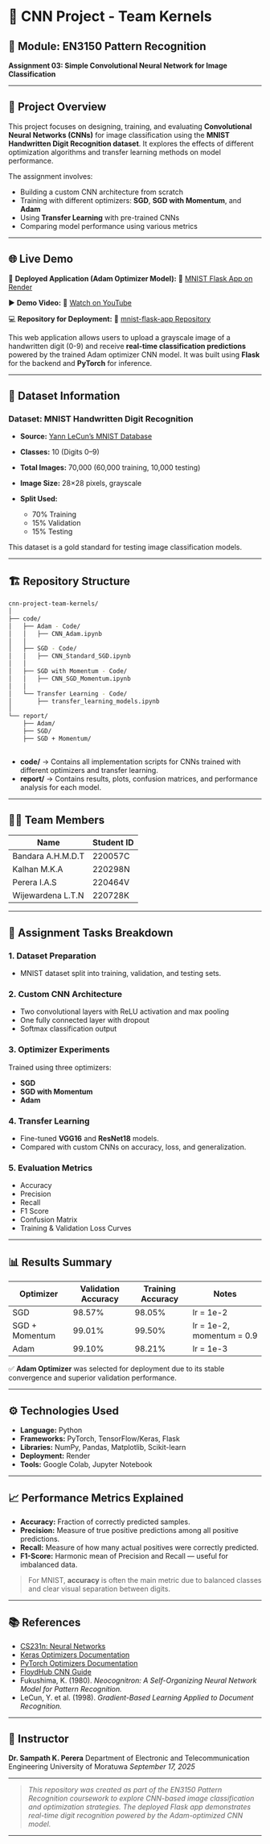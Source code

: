 # 🧠 CNN Project - Team Kernels

## 📘 Module: EN3150 Pattern Recognition

**Assignment 03: Simple Convolutional Neural Network for Image Classification**

---

## 🧾 Project Overview

This project focuses on designing, training, and evaluating **Convolutional Neural Networks (CNNs)** for image classification using the **MNIST Handwritten Digit Recognition dataset**.
It explores the effects of different optimization algorithms and transfer learning methods on model performance.

The assignment involves:

* Building a custom CNN architecture from scratch
* Training with different optimizers: **SGD**, **SGD with Momentum**, and **Adam**
* Using **Transfer Learning** with pre-trained CNNs
* Comparing model performance using various metrics

---

## 🌐 Live Demo

🎯 **Deployed Application (Adam Optimizer Model):**
🔗 [MNIST Flask App on Render](https://mnist-flask-app-ef8w.onrender.com/)

▶️ **Demo Video:**
🔗 [Watch on YouTube](https://youtu.be/iCB3fTPAtTA?si=CnL3sSvZhkcejT_C)

💻 **Repository for Deployment:**
🔗 [mnist-flask-app Repository](https://github.com/akindu-k/mnist-flask-app.git)

This web application allows users to upload a grayscale image of a handwritten digit (0-9) and receive **real-time classification predictions** powered by the trained Adam optimizer CNN model.
It was built using **Flask** for the backend and **PyTorch** for inference.

---

## 🧮 Dataset Information

### **Dataset:** MNIST Handwritten Digit Recognition

* **Source:** [Yann LeCun’s MNIST Database](http://yann.lecun.com/exdb/mnist/)
* **Classes:** 10 (Digits 0–9)
* **Total Images:** 70,000 (60,000 training, 10,000 testing)
* **Image Size:** 28×28 pixels, grayscale
* **Split Used:**

  * 70% Training
  * 15% Validation
  * 15% Testing

This dataset is a gold standard for testing image classification models.

---

## 🏗️ Repository Structure

```bash
cnn-project-team-kernels/
│
├── code/
│   ├── Adam - Code/
│   │   ├── CNN_Adam.ipynb
│   │
│   ├── SGD - Code/
│   │   ├── CNN_Standard_SGD.ipynb
│   │
│   ├── SGD with Momentum - Code/
│   │   ├── CNN_SGD_Momentum.ipynb
│   │
│   └── Transfer Learning - Code/
│       ├── transfer_learning_models.ipynb
│
└── report/
    ├── Adam/
    ├── SGD/
    ├── SGD + Momentum/
    
```

* **code/** → Contains all implementation scripts for CNNs trained with different optimizers and transfer learning.
* **report/** → Contains results, plots, confusion matrices, and performance analysis for each model.

---

## 👨‍💻 Team Members

| Name              | Student ID |
| ----------------- | ---------- |
| Bandara A.H.M.D.T | 220057C    |
| Kalhan M.K.A      | 220298N    |
| Perera I.A.S      | 220464V    |
| Wijewardena L.T.N | 220728K    |

---

## 🧩 Assignment Tasks Breakdown

### 1. Dataset Preparation

* MNIST dataset split into training, validation, and testing sets.

### 2. Custom CNN Architecture

* Two convolutional layers with ReLU activation and max pooling
* One fully connected layer with dropout
* Softmax classification output

### 3. Optimizer Experiments

Trained using three optimizers:

* **SGD**
* **SGD with Momentum**
* **Adam**

### 4. Transfer Learning

* Fine-tuned **VGG16** and **ResNet18** models.
* Compared with custom CNNs on accuracy, loss, and generalization.

### 5. Evaluation Metrics

* Accuracy
* Precision
* Recall
* F1 Score
* Confusion Matrix
* Training & Validation Loss Curves

---

## 📊 Results Summary

| Optimizer      | Validation Accuracy | Training Accuracy | Notes                     |
| -------------- | ------------------- | ----------------- | ------------------------- |
| SGD            | 98.57%              | 98.05%            | lr = 1e-2                 |
| SGD + Momentum | 99.01%              | 99.50%            | lr = 1e-2, momentum = 0.9 |
| Adam           | 99.10%              | 98.21%            | lr = 1e-3                 |

✅ **Adam Optimizer** was selected for deployment due to its stable convergence and superior validation performance.

---

## ⚙️ Technologies Used

* **Language:** Python
* **Frameworks:** PyTorch, TensorFlow/Keras, Flask
* **Libraries:** NumPy, Pandas, Matplotlib, Scikit-learn
* **Deployment:** Render
* **Tools:** Google Colab, Jupyter Notebook

---

## 📈 Performance Metrics Explained

* **Accuracy:** Fraction of correctly predicted samples.
* **Precision:** Measure of true positive predictions among all positive predictions.
* **Recall:** Measure of how many actual positives were correctly predicted.
* **F1-Score:** Harmonic mean of Precision and Recall — useful for imbalanced data.

> For MNIST, **accuracy** is often the main metric due to balanced classes and clear visual separation between digits.

---

## 📚 References

* [CS231n: Neural Networks](https://cs231n.github.io/neural-networks-3/)
* [Keras Optimizers Documentation](https://keras.io/api/optimizers/)
* [PyTorch Optimizers Documentation](https://pytorch.org/docs/stable/optim.html)
* [FloydHub CNN Guide](https://blog.floydhub.com)
* Fukushima, K. (1980). *Neocognitron: A Self-Organizing Neural Network Model for Pattern Recognition.*
* LeCun, Y. et al. (1998). *Gradient-Based Learning Applied to Document Recognition.*

---

## 🧾 Instructor

**Dr. Sampath K. Perera**
Department of Electronic and Telecommunication Engineering
University of Moratuwa
*September 17, 2025*

---

> *This repository was created as part of the EN3150 Pattern Recognition coursework to explore CNN-based image classification and optimization strategies. The deployed Flask app demonstrates real-time digit recognition powered by the Adam-optimized CNN model.*

---

